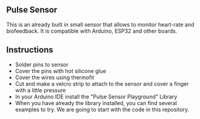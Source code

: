 ## Pulse Sensor
This is an already built in small sensor that allows to monitor heart-rate and biofeedback. It is compatible with Arduino, ESP32 and other boards. 

## Instructions
- Solder pins to sensor
- Cover the pins with hot silicone glue
- Cover the wires using thermofit
- Cut and make a velcro strip to attach to the sensor and cover a finger with a little pressure
- In your Arduino IDE install the "Pulse Sensor Playground" Library
- When you have already the library installed, you can find several examples to try.
We are going to start with the code in this repository.

